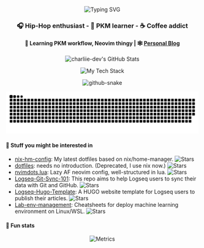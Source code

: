 <p align="center">
<img src="https://readme-typing-svg.demolab.com?font=Roboto&size=27&pause=1000&color=ADF182&background=52387400&center=true&vCenter=true&random=false&width=450&height=80&lines=Hi+there%2C+this+is+Charles+Chiu." alt="Typing SVG" />
</p>

<h3 align="center">
    🎧 Hip-Hop enthusiast - 📜 PKM learner - ☕ Coffee addict
</h3>

<h4 align="center">
    🌱 Learning PKM workflow, Neovim thingy | 🕸️ <a href="https://blog.charliie.dev/">Personal Blog</a>
</h4>

<p align="center">
<img src="https://github-readme-stats.vercel.app/api?username=charliie-dev&count_private=false&show_icons=true&bg_color=1e1e2e&text_color=cdd6f4&icon_color=cba6f7&title_color=94e2d5" alt="charliie-dev's GitHub Stats" />
</p>

<p align="center">
<img src="https://github-readme-tech-stack.vercel.app/api/cards?title=Tech%20Stack&align=center&fontFamily=JetBrainsMono&lineCount=1&theme=catppuccin_mocha&gap=7&hideTitle=true&line1=python,python,3776AB;pytorch,pytorch,ee4c2c;lua,lua,2C2D72;docker,docker,2496ED;" alt="My Tech Stack" />
</p>

<p align="center">
<picture>
  <source media="(prefers-color-scheme: dark)" srcset="github-snake-dark.svg">
  <source media="(prefers-color-scheme: light)" srcset="github-snake.svg">
  <img alt="github-snake" src="github-snake.svg">
</picture>
</p>

<p align="center">
<picture>
  <source media="(prefers-color-scheme: dark)" srcset="https://raw.githubusercontent.com/charliie-dev/charliie-dev/output/github-contribution-grid-snake-dark.svg">
  <source media="(prefers-color-scheme: light)" srcset="https://raw.githubusercontent.com/charliie-dev/charliie-dev/output/github-contribution-grid-snake.svg">
  <img alt="github contribution grid snake animation" src="https://raw.githubusercontent.com/platane/platane/output/github-contribution-grid-snake.svg">
</picture>
</p>

#### 👀 Stuff you might be interested in

- [nix-hm-config](https://github.com/charliie-dev/nix-hm-config):
  My latest dotfiles based on nix/home-manager.
  ![Stars](https://img.shields.io/github/stars/charliie-dev/nix-hm-config?style=flat-square)
- [dotfiles](https://github.com/charliie-dev/dotfiles):
  needs no introduction. (Deprecated, I use nix now.)
  ![Stars](https://img.shields.io/github/stars/charliie-dev/dotfiles?style=flat-square)
- [nvimdots.lua](https://github.com/charliie-dev/nvimdots.lua):
  Lazy AF neovim config, well-structured in lua.
  ![Stars](https://img.shields.io/github/stars/charliie-dev/nvimdots.lua?style=flat-square)
- [Logseq-Git-Sync-101](https://github.com/charliie-dev/Logseq-Git-Sync-101):
  This repo aims to help Logseq users to sync their data with Git and GitHub.
  ![Stars](https://img.shields.io/github/stars/charliie-dev/Logseq-Git-Sync-101?style=flat-square)
- [Logseq-Hugo-Template](https://github.com/charliie-dev/Logseq-Hugo-Template):
  A HUGO website template for Logseq users to publish their articles.
  ![Stars](https://img.shields.io/github/stars/charliie-dev/Logseq-Hugo-Template?style=flat-square)
- [Lab-env-management](https://github.com/charliie-dev/Lab-env-management):
  Cheatsheets for deploy machine learning environment on Linux/WSL.
  ![Stars](https://img.shields.io/github/stars/charliie-dev/Lab-env-management?style=flat-square)

#### 🔭 Fun stats

<p align="center">
<picture>
  <source media="(prefers-color-scheme: dark)" srcset="https://raw.githubusercontent.com/charliie-dev/charliie-dev/output/github-metrics.svg">
  <source media="(prefers-color-scheme: light)" srcset="https://raw.githubusercontent.com/charliie-dev/charliie-dev/output/github-contribution-grid-snake.svg">
  <img alt="Metrics" src="https://raw.githubusercontent.com/charliie-dev/charliie-dev/output/github-metrics.svg">
</picture>
</p>
<!--
**ibhagwan/ibhagwan** is a ✨ _special_ ✨ repository because its `README.md` (this file) appears on your GitHub profile.

Here are some ideas to get you started:

- 🔭 I’m currently working on ...
- 🌱 I’m currently learning ...
- 👯 I’m looking to collaborate on ...
- 🤔 I’m looking for help with ...
- 💬 Ask me about ...
- 📫 How to reach me: ...
- 😄 Pronouns: ...
- ⚡ Fun fact: ...
-->
